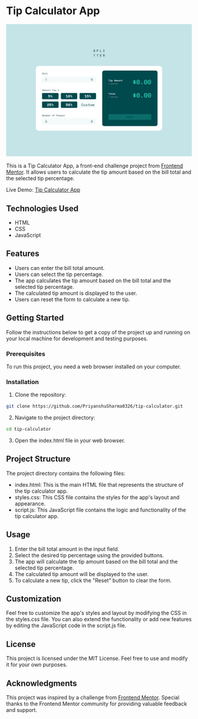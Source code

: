 # Tip Calculator App

![Design preview for Tic Tac Toe Game](./design/desktop-design.png)

This is a Tip Calculator App, a front-end challenge project from [Frontend Mentor](https://www.frontendmentor.io/). It allows users to calculate the tip amount based on the bill total and the selected tip percentage.

Live Demo: [Tip Calculator App](https://tip-calculator-xtechilad.netlify.app/)

## Technologies Used

- HTML
- CSS
- JavaScript

## Features

- Users can enter the bill total amount.
- Users can select the tip percentage.
- The app calculates the tip amount based on the bill total and the selected tip percentage.
- The calculated tip amount is displayed to the user.
- Users can reset the form to calculate a new tip.

## Getting Started

Follow the instructions below to get a copy of the project up and running on your local machine for development and testing purposes.

### Prerequisites

To run this project, you need a web browser installed on your computer.

### Installation

1. Clone the repository:

```bash
git clone https://github.com/PriyanshuSharma0326/tip-calculator.git
```

2. Navigate to the project directory:

```bash
cd tip-calculator
```

3. Open the index.html file in your web browser.

## Project Structure

The project directory contains the following files:

- index.html: This is the main HTML file that represents the structure of the tip calculator app.
- styles.css: This CSS file contains the styles for the app's layout and appearance.
- script.js: This JavaScript file contains the logic and functionality of the tip calculator app.

## Usage

1. Enter the bill total amount in the input field.
2. Select the desired tip percentage using the provided buttons.
3. The app will calculate the tip amount based on the bill total and the selected tip percentage.
4. The calculated tip amount will be displayed to the user.
5. To calculate a new tip, click the "Reset" button to clear the form.

## Customization

Feel free to customize the app's styles and layout by modifying the CSS in the styles.css file. You can also extend the functionality or add new features by editing the JavaScript code in the script.js file.

## License

This project is licensed under the MIT License. Feel free to use and modify it for your own purposes.

## Acknowledgments

This project was inspired by a challenge from [Frontend Mentor](https://www.frontendmentor.io/).
Special thanks to the Frontend Mentor community for providing valuable feedback and support.
